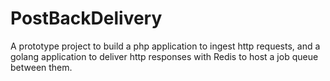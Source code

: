 # PostBackDelivery
A prototype project to build a php application to ingest http requests, and a golang application to deliver http responses with Redis to host a job queue between them.
